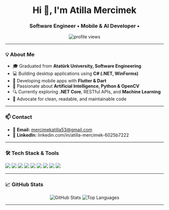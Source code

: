 <h1 align="center">Hi 👋, I'm Atilla Mercimek</h1>
<h3 align="center">Software Engineer • Mobile & AI Developer • </h3>

<p align="center">
  <img src="https://komarev.com/ghpvc/?username=atillamrcmk&label=Profile%20Views&color=0e75b6&style=flat" alt="profile views" />
</p>

---

### 💡 About Me

- 🎓 Graduated from **Atatürk University, Software Engineering**  
- 💻 Building desktop applications using **C# (.NET, WinForms)**  
- 📱 Developing mobile apps with **Flutter & Dart**  
- 🤖 Passionate about **Artificial Intelligence, Python & OpenCV**  
- 🔍 Currently exploring **.NET Core**, RESTful APIs, and **Machine Learning**  
- 🧠 Advocate for clean, readable, and maintainable code  

---

### 📫 Contact

- 📧 **Email:** mercimekatilla53@gmail.com  
- 💼 **LinkedIn:** linkedin.com/in/atilla-mercimek-6025b7222

---

### 🛠️ Tech Stack & Tools

<p align="left">
  <img src="https://img.shields.io/badge/C%23-239120?style=for-the-badge&logo=c-sharp&logoColor=white" />
  <img src="https://img.shields.io/badge/.NET-512BD4?style=for-the-badge&logo=dotnet&logoColor=white" />
  <img src="https://img.shields.io/badge/Dart-0175C2?style=for-the-badge&logo=dart&logoColor=white" />
  <img src="https://img.shields.io/badge/Flutter-02569B?style=for-the-badge&logo=flutter&logoColor=white" />
  <img src="https://img.shields.io/badge/Python-3776AB?style=for-the-badge&logo=python&logoColor=white" />
  <img src="https://img.shields.io/badge/SQLite-07405E?style=for-the-badge&logo=sqlite&logoColor=white" />
  <img src="https://img.shields.io/badge/Visual_Studio-5C2D91?style=for-the-badge&logo=visual-studio&logoColor=white" />
  <img src="https://img.shields.io/badge/Git-F05032?style=for-the-badge&logo=git&logoColor=white" />
  <img src="https://img.shields.io/badge/GitHub-181717?style=for-the-badge&logo=github&logoColor=white" />
</p>

---

### 📈 GitHub Stats

<p align="center">
  <img src="https://github-readme-stats.vercel.app/api?username=atillamrcmk&show_icons=true&theme=tokyonight" alt="GitHub Stats" />
  <img src="https://github-readme-stats.vercel.app/api/top-langs/?username=atillamrcmk&layout=compact&theme=tokyonight" alt="Top Languages" />
</p>

---
